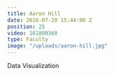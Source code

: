 ```yaml
---
title: Aaron Hill
date: 2016-07-20 15:44:00 Z
position: 25
video: 161800368
type: Faculty
image: "/uploads/aaron-hill.jpg"
---
```


Data Visualization
